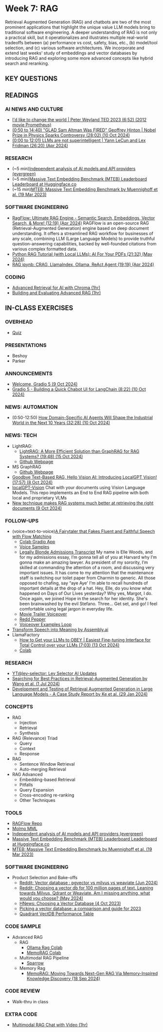 
# Week 7: RAG

Retrieval Augmented Generation (RAG) and chatbots are two of the most prominent applications that highlight the unique value LLM models bring to traditional software engineering. A deeper understanding of RAG is not only a practical skill, but it operationalizes and illustrates multiple real-world tradeoffs between (a) performance vs cost, safety, bias, etc., (b) model/tool selection, and (c) various software architectures. We incorporate and extend last weeks' study of embeddings and vector databases by introducing RAG and exploring some more advanced concepts like hybrid search and reranking.  

## KEY QUESTIONS



## READINGS

### AI NEWS AND CULTURE

* [I'd like to change the world | Peter Weyland TED 2023 (6:52) (2012 movie Prometheus)](https://www.youtube.com/watch?v=6EtegGrPcp4)
* [(0:50 to 14:40) "GLAD Sam Altman Was FIRED" Geoffrey Hinton | Nobel Prize in Physics Sparks Controversy (28:02) (10 Oct 2024)](https://www.youtube.com/watch?v=MTK3wpzAPwY)
* [(0:00 to 12:01) LLMs are not superintelligent | Yann LeCun and Lex Fridman (26:20) (Apr 2024)](https://www.youtube.com/watch?v=NVxcsekcbhs)

### RESEARCH

* (~5 min)[Independent analysis of AI models and API providers (evergreen)](https://artificialanalysis.ai/)
* (~5 min)[Massive Text Embedding Benchmark (MTEB) Leaderboard Leaderboard at Huggingface.co](https://huggingface.co/spaces/mteb/leaderboard)
* (~15 min)[MTEB: Massive Text Embedding Benchmark by Muennighoff et al. (19 Mar 2023)](https://arxiv.org/pdf/2210.07316)

### SOFTWARE ENGINEERING

* [RagFlow: Ultimate RAG Engine - Semantic Search, Embeddings, Vector Search, & More! (12:19) (Apr 2024)](https://www.youtube.com/watch?v=awTJmsSj2tA)
  RAGFlow is an open-source RAG (Retrieval-Augmented Generation) engine based on deep document understanding. It offers a streamlined RAG workflow for businesses of any scale, combining LLM (Large Language Models) to provide truthful question-answering capabilities, backed by well-founded citations from various complex formatted data.
* [Python RAG Tutorial (with Local LLMs): AI For Your PDFs (21:32) (May 2024)](https://www.youtube.com/watch?v=2TJxpyO3ei4&list=PLD7HrIBE_yqIXVd1bq-E-7Q49QaZheu9e)
* [RAG ipynb: CRAG, LlamaIndex, Ollama, ReAct Agent (19:19) (Apr 2024)](https://www.youtube.com/watch?v=qPsmRk14BNM&list=PLD7HrIBE_yqIXVd1bq-E-7Q49QaZheu9e&index=5)

### CODING

* [Advanced Retrieval for AI with Chroma (1hr)](https://learn.deeplearning.ai/courses/advanced-retrieval-for-ai/lesson/1/introduction)
* [Building and Evaluating Advanced RAG (1hr)](https://learn.deeplearning.ai/courses/building-evaluating-advanced-rag/lesson/1/introduction)

## IN-CLASS EXERCISES

### OVERHEAD

* [Quiz](https://docs.google.com/forms/d/e/1FAIpQLScBiBwYf2h6hvpVjCAsf1J6EF7PU1IgSswJSJ1D4DoNteGciQ/viewform?usp=sf_link)

### PRESENTATIONS

* Beshoy
* Parker

### ANNOUNCEMENTS

* [Welcome, Gradio 5 (9 Oct 2024)](https://huggingface.co/blog/gradio-5)
* [Gradio 5 - Building a Quick Chabot UI for LangChain (8:22) (10 Oct 2024)](https://www.youtube.com/watch?v=u_Xm3vgBQ9Y)

### NEWS: AUTOMATION

* (0:50-12:50) [How Domain-Specific AI Agents Will Shape the Industrial World in the Next 10 Years (32:28) (10 Oct 2024)](https://youtu.be/aWEaEgV1pHQ?t=58)

### NEWS: TECH

* LightRAG:
  * [LightRAG: A More Efficient Solution than GraphRAG for RAG Systems? (19:48) (15 Oct 2024)](https://www.youtube.com/watch?v=oageL-1I0GE)
  * [Github Webpage](https://lightrag.github.io/)
* MS GraphRAG
  * [Github Webpage](https://microsoft.github.io/graphrag/)
* [Goodbye Text-Based RAG, Hello Vision AI: Introducing LocalGPT Vision! (17:57) (8 Oct 2024)](https://www.youtube.com/watch?v=YPs4eGDpIY4)
* [localGPT-Vision](https://github.com/PromtEngineer/localGPT-Vision)
  Chat with your documents using Vision Language Models. This repo implements an End to End RAG pipeline with both local and proprietary VLMs
* [New technique makes RAG systems much better at retrieving the right documents (9 Oct 2024)](https://venturebeat.com/ai/new-technique-makes-rag-systems-much-better-at-retrieving-the-right-documents/)

### FOLLOW-UPS

* (voice+text-to-voice)[A Fairytaler that Fakes Fluent and Faithful Speech with Flow Matching](https://swivid.github.io/F5-TTS/) 
  * [Colab Gradio App](https://colab.research.google.com/github/NeuralFalconYT/F5-TTS-Demo/blob/main/Official_F5_TTS_Demo.ipynb#scrollTo=RUNBiTLLYN49)
  * [Voice Samples](https://drive.google.com/drive/folders/18k-IMiwdkjbOLoruDk0xLvXm52m6pegI?usp=sharing)
  * [Legally Blonde Admissions Transcript](https://www.youtube.com/watch?v=ZbZndWCq6Gs&t=37s)
  My name is Elle Woods, and for my admissions essay, I’m gonna tell all of you at Harvard why I’m gonna make an amazing lawyer.
  As president of my sorority, I’m skilled at commanding the attention of a room, and discussing very important issues.
  It has come to my attention that the maintenance staff is switching our toilet paper from Charmin to generic.
  All those opposed to chafing, say “aye Aye'
  I'm able to recall hundreds of important details at the drop of a hat.
  Hey, Elle, do you know what happened on Days of Our Lives yesterday?
  Why yes, Margot, I do.
  Once again, we joined Hope in the search for her identity.
  She's been brainwashed by the evil Stefano.
  Three... Get set, and go!
  I feel comfortable using legal jargon in everyday life.
  * [Movie Trailer Voiceover](https://youtu.be/ZB_hAVZLKE8?t=18)
  * [Redd Pepper](https://www.youtube.com/watch?v=5K-6vL0LqMw)
  * [Voiceover Examples Loop](https://www.youtube.com/watch?v=qGBdwOsvl3E)
* [Transform Speech into Meaning by Assembly.ai](https://www.assemblyai.com/)
* LlamaFactory
  * [How to Get your LLMs to OBEY | Easiest Fine-tuning Interface for Total Control over your LLMs (7:03) (13 Oct 2024)](https://www.youtube.com/watch?v=nMFzUeOUzyo)
  * [Colab](https://colab.research.google.com/drive/1eRTPn37ltBbYsISy9Aw2NuI2Aq5CQrD9?usp=sharing#scrollTo=wFyKaGC1dcEx)

### RESEARCH

* [YT@lev-selector: Lev Selector AI Updates](https://www.youtube.com/@lev-selector)
* [Searching for Best Practices in Retrieval-Augmented Generation by Wang et al. (1 Jul 2024)](https://www.semanticscholar.org/paper/Searching-for-Best-Practices-in-Retrieval-Augmented-Wang-Wang/9a946c503b6e799b3d57375b6edfaf4e24febcea)
* [Development and Testing of Retrieval Augmented Generation in Large Language Models - A Case Study Report by Ke et al. (29 Jan 2024)](https://www.semanticscholar.org/paper/Development-and-Testing-of-Retrieval-Augmented-in-A-Ke-Jin/7423e5c903fb2befaf471cae64e2530f7c1d0404)

### CONCEPTS

* RAG 
  * Injection
  * Retrieval
  * Synthesis
* RAG (Relevance) Triad
  * Query
  * Context
  * Response
* RAG
  * Sentence Window Retrieval
  * Auto-merging Retrieval
* RAG Advanced
  * Embedding-based Retrieval
  * Pitfalls
  * Query Expansion
  * Cross-encoding re-ranking
  * Other Techniques

### TOOLS

* [RAGFlow Repo](https://github.com/infiniflow/ragflow)
* [Molmo MML](https://molmo.allenai.org/)
* [Independent analysis of AI models and API providers (evergreen)](https://artificialanalysis.ai/)
* [Massive Text Embedding Benchmark (MTEB) Leaderboard Leaderboard at Huggingface.co](https://huggingface.co/spaces/mteb/leaderboard)
* [MTEB: Massive Text Embedding Benchmark by Muennighoff et al. (19 Mar 2023)](https://arxiv.org/pdf/2210.07316)

### SOFTWARE ENGINEERING

* Product Selection and Bake-offs
  * [Reddit: Vector database : pgvector vs milvus vs weaviate (Jun 2024)](https://www.reddit.com/r/LocalLLaMA/comments/1e63m16/vector_database_pgvector_vs_milvus_vs_weaviate/)
  * [Reddit: Choosing a vector db for 100 million pages of text. Leaning towards Milvus, Qdrant or Weaviate. Am I missing anything, what would you choose? (May 2024)](https://www.reddit.com/r/vectordatabase/comments/1dcvyrm/choosing_a_vector_db_for_100_million_pages_of/)
  * [HNews: Choosing a Vector Database (4 Oct 2023)](https://news.ycombinator.com/item?id=37764489)
  * [Picking a vector database: a comparison and guide for 2023](https://benchmark.vectorview.ai/vectordbs.html)
  * [Quadrant VectDB Performance Table](https://qdrant.tech/benchmarks/)

### CODE SAMPLE

* Advanced RAG
  * RAG
    * [Ollama Rag Colab](https://colab.research.google.com/drive/1cqLm7bxVAvh5HA5X38KG-gmofdGrEAwN?usp=sharing)
    * [MemoRAG Colab](https://github.com/qhjqhj00/MemoRAG)
  * Multimodal RAG Pipeline
    * [Sparrow](https://github.com/katanaml/sparrow)
  * Memory Rag
    * [MemoRAG: Moving Towards Next-Gen RAG Via Memory-Inspired Knowledge Discovery (18 Sep 2024)](https://github.com/qhjqhj00/MemoRAG)

### CODE REVIEW

* Walk-thru in class

### EXTRA CODE

* [Multimodal RAG Chat with Video (1hr)](https://www.deeplearning.ai/short-courses/multimodal-rag-chat-with-videos/)